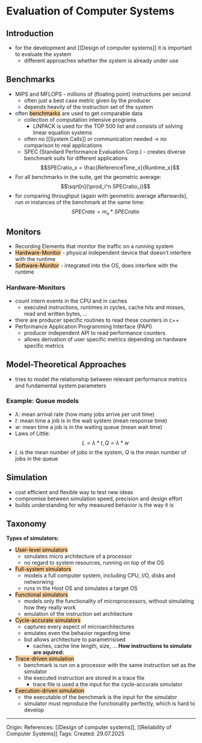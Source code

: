 # Evaluation of Computer Systems

## Introduction

- for the development and [[Design of computer systems]] it is important to evaluate the system
	- different approaches whether the system is already under use

## Benchmarks

- MIPS and MFLOPS - millions of (floating point) instructions per second
	- often just a best case metric given by the producer
	- depends heavily of the instruction set of the system
- often <mark style="background: #FFB86CA6;">benchmarks</mark> are used to get comparable data
	- collection of computation intensive programs 
		- LINPACK is used for the TOP 500 list and consists of solving linear equation systems
	- often no [[System Calls]] or communication needed -> no comparison to real applications
	- SPEC (Standard Performance Evaluation Corp.) - creates diverse benchmark suits for different applications
$$SPECratio_x = \frac{ReferenceTime_x}{Runtime_x}$$
- For all benchmarks in the suite, get the geometric average:
$$\sqrt[n]{\prod_i^n SPECratio_i}$$
- for comparing throughput (again with geometric average afterwards), run $m$ instances of the benchmark at the same time:
$$SPECrate = m_x * SPECratio$$

## Monitors

- Recording Elements that monitor the traffic on a running system
- <mark style="background: #FFB86CA6;">Hardware-Monitor</mark> - physical independent device that doesn't interfere with the runtime
- <mark style="background: #FFB86CA6;">Software-Monitor</mark> - integrated into the OS, does interfere with the runtime

### Hardware-Monitors

- count intern events in the CPU and in caches
	- executed instructions, runtimes in cycles, cache hits and misses, read and written bytes, ...
- there are producer specific routines to read these counters in c++
- Performance Application Programming Interface (PAPI)
	- producer independent API to read performance counters
	- allows derivation of user specific metrics depending on hardware specific metrics

## Model-Theoretical Approaches

- tries to model the relationship between relevant performance metrics and fundamental system parameters

### Example: Queue models

- $\lambda$: mean arrival rate (how many jobs arrive per unit time)
- $t$: mean time a job is in the wait system (mean response time)
- $w$: mean time a job is in the waiting queue (mean wait time)
- Laws of Little: 
$$L = \lambda * t, Q = \lambda * w$$
- $L$ is the mean number of jobs in the system, $Q$ is the mean number of jobs in the queue
## Simulation

- cost efficient and flexible way to test new ideas
- compromise between simulation speed, precision and design effort
- builds understanding for why measured behavior is the way it is

## Taxonomy

**Types of simulators:**
- <mark style="background: #FFB86CA6;">User-level simulators</mark>
	- simulates micro architecture of a processor
	- no regard to system resources, running on top of the OS
- <mark style="background: #FFB86CA6;">Full-system simulators</mark>
	- models a full computer system, including CPU, I/O,  disks and networwing
	- runs in the Host OS and simulates a target OS
- <mark style="background: #FFB86CA6;">Functional simulators</mark>
	- models only the functionality of microprocessors, without simulating how they really work
	- emulation of the instruction set architecture
- <mark style="background: #FFB86CA6;">Cycle-accurate simulators</mark>
	- captures every aspect of microarchitectures
	- emulates even the behavior regarding time
	- but allows architecture to parametrisised
		- caches, cache line length, size, ...
**How instructions to simulate are aquired:**
- <mark style="background: #FFB86CA6;">Trace-driven simulation</mark>
	- benchmark is run on a processor with the same instruction set as the simulator
	- the executed instruction are stored in a trace file 
		- trace file is used a the input for the cycle-accurate simulator
- <mark style="background: #FFB86CA6;">Execution-driven simulation</mark>
	- the executable of the benchmark is the input for the simulator
	- simulator must reproduce the functionality perfectly, which is hard to develop

---

Origin: 
References: [[Design of computer systems]], [[Reliability of Computer Systems]]
Tags: 
Created: 29.07.2025

